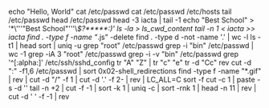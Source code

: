 echo "Hello, World"
cat /etc/passwd
cat /etc/passwd /etc/hosts
tail /etc/passwd
head /etc/passwd
head -3 iacta | tail -1
echo "Best School" > '\*\\'\''"Best School"\'\''\\*$\?\*\*\*\*\*:)'
ls -la > ls_cwd_content
tail -n 1 < iacta >> iacta
find . -type f -name "*.js" -delete
find . -type d -not -name '.' | wc -l
ls -t1 | head
sort | uniq -u
grep "root" /etc/passwd
grep -i "bin" /etc/passwd | wc -1
grep -iA 3 "root" /etc/passwd
grep -i -v "bin" /etc/passwd
grep '^[:alpha:]' /etc/ssh/sshd_config
tr "A" "Z" | tr "c" "e"
tr -d "Cc"
rev
cut -d ":" -f1,6 /etc/passwd | sort
0x02-shell_redirections
find -type f -name "*.gif" | rev | cut -d "/" -f 1 | cut -d '.' -f 2- | rev | LC_ALL=C sort -f
cut -c 1 | paste -s -d ''
tail -n +2 | cut -f -1 | sort -k 1 | uniq -c | sort -rnk 1 | head -n 11 | rev | cut -d ' ' -f -1 | rev



